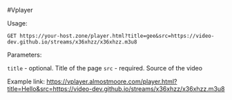 #Vplayer

Usage:

```
GET https://your-host.zone/player.html?title=gee&src=https://video-dev.github.io/streams/x36xhzz/x36xhzz.m3u8
```

Parameters: 

`title` - optional. Title of the page
`src` - required. Source of the video

Example link: https://vplayer.almostmoore.com/player.html?title=Hello&src=https://video-dev.github.io/streams/x36xhzz/x36xhzz.m3u8